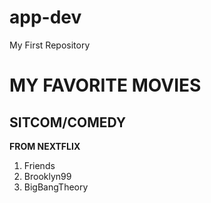 # app-dev
My First Repository

# MY FAVORITE MOVIES
## SITCOM/COMEDY

  **FROM NEXTFLIX**
  1. Friends
  2. Brooklyn99
  3. BigBangTheory
